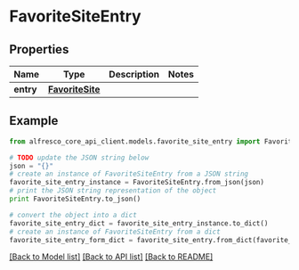 # FavoriteSiteEntry


## Properties
Name | Type | Description | Notes
------------ | ------------- | ------------- | -------------
**entry** | [**FavoriteSite**](FavoriteSite.md) |  | 

## Example

```python
from alfresco_core_api_client.models.favorite_site_entry import FavoriteSiteEntry

# TODO update the JSON string below
json = "{}"
# create an instance of FavoriteSiteEntry from a JSON string
favorite_site_entry_instance = FavoriteSiteEntry.from_json(json)
# print the JSON string representation of the object
print FavoriteSiteEntry.to_json()

# convert the object into a dict
favorite_site_entry_dict = favorite_site_entry_instance.to_dict()
# create an instance of FavoriteSiteEntry from a dict
favorite_site_entry_form_dict = favorite_site_entry.from_dict(favorite_site_entry_dict)
```
[[Back to Model list]](../README.md#documentation-for-models) [[Back to API list]](../README.md#documentation-for-api-endpoints) [[Back to README]](../README.md)


